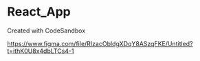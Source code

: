 # React_App
Created with CodeSandbox

https://www.figma.com/file/RIzacObldgXDqY8ASzqFKE/Untitled?t=ithK0U8x4dbLTCs4-1
